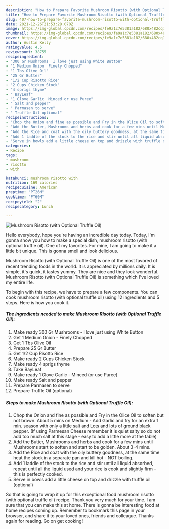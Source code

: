 ```yaml
---
description: "How to Prepare Favorite Mushroom Risotto (with Optional Truffle Oil)"
title: "How to Prepare Favorite Mushroom Risotto (with Optional Truffle Oil)"
slug: 407-how-to-prepare-favorite-mushroom-risotto-with-optional-truffle-oil
date: 2021-12-26T21:53:28.070Z
image: https://img-global.cpcdn.com/recipes/fe9a1c7e5381a182/680x482cq70/mushroom-risotto-with-optional-truffle-oil-recipe-main-photo.jpg
thumbnail: https://img-global.cpcdn.com/recipes/fe9a1c7e5381a182/680x482cq70/mushroom-risotto-with-optional-truffle-oil-recipe-main-photo.jpg
cover: https://img-global.cpcdn.com/recipes/fe9a1c7e5381a182/680x482cq70/mushroom-risotto-with-optional-truffle-oil-recipe-main-photo.jpg
author: Austin Kelly
ratingvalue: 4.5
reviewcount: 38755
recipeingredient:
- "300 Gr Mushrooms  I love just using White Button"
- "1 Medium Onion  Finely Chopped"
- "1 Tbs Olive Oil"
- "25 Gr Butter"
- "1/2 Cup Risotto Rice"
- "2 Cups Chicken Stock"
- "4 sprigs thyme"
- " BayLeaf"
- "1 Glove Garlic  Minced or use Puree"
- " Salt and pepper"
- " Parmasen to serve"
- " Truffle Oil optional"
recipeinstructions:
- "Chop the Onion and fine as possible and Fry in the Olice Oil to soften but not brown. About 5 mins on Medium - Add Garlic and fry for an extra 1 min. season with only a little salt and Lots and lots of ground black pepper. (If using Parmesan Cheese remember it is quiet salty so do not add too much salt at this stage - easy to add a little more at the table)"
- "Add the Butter, Mushrooms and herbs and cook for a few mins until Mushrooms start to soften and start to be golden. About 3-4 mins."
- "Add the Rice and coat with the oily buttery goodness, at the same time heat the stock in a separate pan and kill hot - NOT boiling."
- "Add 1 laddle of the stock to the rice and stir until all liquid absorbed, repeat until all the liquid used and your rice is cook and slightly firm - this is perfectly cooked."
- "Serve in bowls add a little cheese on top and drizzle with truffle oil (optional)"
categories:
- Recipe
tags:
- mushroom
- risotto
- with

katakunci: mushroom risotto with 
nutrition: 169 calories
recipecuisine: American
preptime: "PT26M"
cooktime: "PT60M"
recipeyield: "2"
recipecategory: Lunch

---
```



![Mushroom Risotto (with Optional Truffle Oil)](https://img-global.cpcdn.com/recipes/fe9a1c7e5381a182/680x482cq70/mushroom-risotto-with-optional-truffle-oil-recipe-main-photo.jpg)

Hello everybody, hope you're having an incredible day today. Today, I'm gonna show you how to make a special dish, mushroom risotto (with optional truffle oil). One of my favorites. For mine, I am going to make it a little bit unique. This is gonna smell and look delicious.



Mushroom Risotto (with Optional Truffle Oil) is one of the most favored of recent trending foods in the world. It is appreciated by millions daily. It is simple, it's quick, it tastes yummy. They are nice and they look wonderful. Mushroom Risotto (with Optional Truffle Oil) is something which I've loved my entire life.


To begin with this recipe, we have to prepare a few components. You can cook mushroom risotto (with optional truffle oil) using 12 ingredients and 5 steps. Here is how you cook it.

<!--inarticleads1-->

##### The ingredients needed to make Mushroom Risotto (with Optional Truffle Oil):

1. Make ready 300 Gr Mushrooms - I love just using White Button
1. Get 1 Medium Onion - Finely Chopped
1. Get 1 Tbs Olive Oil
1. Prepare 25 Gr Butter
1. Get 1/2 Cup Risotto Rice
1. Make ready 2 Cups Chicken Stock
1. Make ready 4 sprigs thyme
1. Take  BayLeaf
1. Make ready 1 Glove Garlic - Minced (or use Puree)
1. Make ready  Salt and pepper
1. Prepare  Parmasen to serve
1. Prepare  Truffle Oil (optional)




<!--inarticleads2-->

##### Steps to make Mushroom Risotto (with Optional Truffle Oil):

1. Chop the Onion and fine as possible and Fry in the Olice Oil to soften but not brown. About 5 mins on Medium - Add Garlic and fry for an extra 1 min. season with only a little salt and Lots and lots of ground black pepper. (If using Parmesan Cheese remember it is quiet salty so do not add too much salt at this stage - easy to add a little more at the table)
1. Add the Butter, Mushrooms and herbs and cook for a few mins until Mushrooms start to soften and start to be golden. About 3-4 mins.
1. Add the Rice and coat with the oily buttery goodness, at the same time heat the stock in a separate pan and kill hot - NOT boiling.
1. Add 1 laddle of the stock to the rice and stir until all liquid absorbed, repeat until all the liquid used and your rice is cook and slightly firm - this is perfectly cooked.
1. Serve in bowls add a little cheese on top and drizzle with truffle oil (optional)




So that is going to wrap it up for this exceptional food mushroom risotto (with optional truffle oil) recipe. Thank you very much for your time. I am sure that you can make this at home. There is gonna be interesting food at home recipes coming up. Remember to bookmark this page in your browser, and share it to your loved ones, friends and colleague. Thanks again for reading. Go on get cooking!
